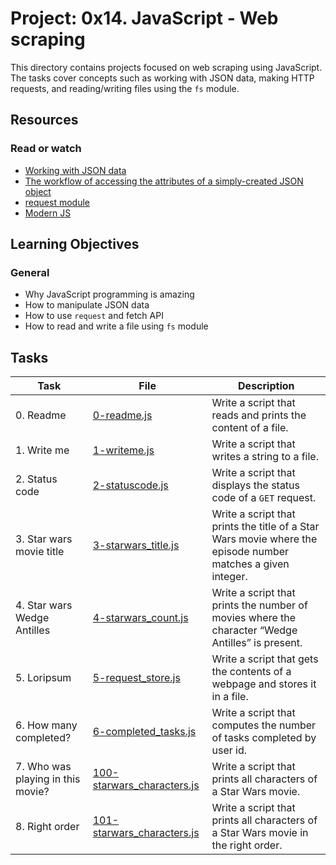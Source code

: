 # Project: 0x14. JavaScript - Web scraping

This directory contains projects focused on web scraping using JavaScript. The tasks cover concepts such as working with JSON data, making HTTP requests, and reading/writing files using the `fs` module.

## Resources

### Read or watch

- [Working with JSON data](https://developer.mozilla.org/en-US/docs/Learn/JavaScript/Objects/JSON)
- [The workflow of accessing the attributes of a simply-created JSON object](https://medium.com/@osiolabs/read-write-json-files-with-node-js-92d03cc82824)
- [request module](https://www.npmjs.com/package/request)
- [Modern JS](https://javascript.info/)

## Learning Objectives

### General

- Why JavaScript programming is amazing
- How to manipulate JSON data
- How to use `request` and fetch API
- How to read and write a file using `fs` module

## Tasks

| Task                              | File                                                       | Description                                                                                                 |
| --------------------------------- | ---------------------------------------------------------- | ----------------------------------------------------------------------------------------------------------- |
| 0. Readme                         | [0-readme.js](./0-readme.js)                               | Write a script that reads and prints the content of a file.                                                 |
| 1. Write me                       | [1-writeme.js](./1-writeme.js)                             | Write a script that writes a string to a file.                                                              |
| 2. Status code                    | [2-statuscode.js](./2-statuscode.js)                       | Write a script that displays the status code of a `GET` request.                                            |
| 3. Star wars movie title          | [3-starwars_title.js](./3-starwars_title.js)               | Write a script that prints the title of a Star Wars movie where the episode number matches a given integer. |
| 4. Star wars Wedge Antilles       | [4-starwars_count.js](./4-starwars_count.js)               | Write a script that prints the number of movies where the character “Wedge Antilles” is present.            |
| 5. Loripsum                       | [5-request_store.js](./5-request_store.js)                 | Write a script that gets the contents of a webpage and stores it in a file.                                 |
| 6. How many completed?            | [6-completed_tasks.js](./6-completed_tasks.js)             | Write a script that computes the number of tasks completed by user id.                                      |
| 7. Who was playing in this movie? | [100-starwars_characters.js](./100-starwars_characters.js) | Write a script that prints all characters of a Star Wars movie.                                             |
| 8. Right order                    | [101-starwars_characters.js](./101-starwars_characters.js) | Write a script that prints all characters of a Star Wars movie in the right order.                          |
